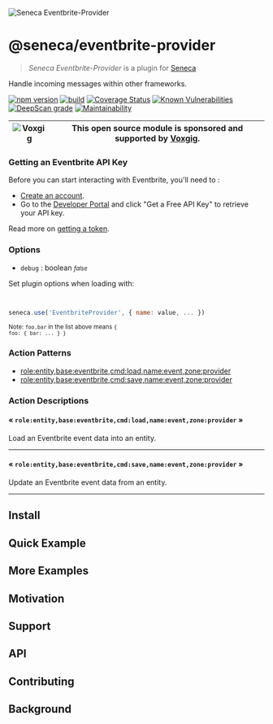 ![Seneca Eventbrite-Provider](http://senecajs.org/files/assets/seneca-logo.png)

# @seneca/eventbrite-provider

> _Seneca Eventbrite-Provider_ is a plugin for [Seneca](http://senecajs.org)

Handle incoming messages within other frameworks.

[![npm version](https://img.shields.io/npm/v/@seneca/eventbrite-provider.svg)](https://npmjs.com/package/@seneca/eventbrite-provider)
[![build](https://github.com/senecajs/seneca-eventbrite-provider/actions/workflows/build.yml/badge.svg)](https://github.com/senecajs/seneca-eventbrite-provider/actions/workflows/build.yml)
[![Coverage Status](https://coveralls.io/repos/github/senecajs/seneca-eventbrite-provider/badge.svg?branch=main)](https://coveralls.io/github/senecajs/seneca-eventbrite-provider?branch=main)
[![Known Vulnerabilities](https://snyk.io/test/github/senecajs/seneca-eventbrite-provider/badge.svg)](https://snyk.io/test/github/senecajs/seneca-eventbrite-provider)
[![DeepScan grade](https://deepscan.io/api/teams/5016/projects/19458/branches/505693/badge/grade.svg)](https://deepscan.io/dashboard#view=project&tid=5016&pid=19458&bid=505693)
[![Maintainability](https://api.codeclimate.com/v1/badges/562abed571a4f6412c3a/maintainability)](https://codeclimate.com/github/senecajs/seneca-eventbrite-provider/maintainability)

| ![Voxgig](https://www.voxgig.com/res/img/vgt01r.png) | This open source module is sponsored and supported by [Voxgig](https://www.voxgig.com). |
| ---------------------------------------------------- | --------------------------------------------------------------------------------------- |

### Getting an Eventbrite API Key

Before you can start interacting with Eventbrite, you'll need to :

- [Create an account](https://www.eventbrite.com/signin/).
- Go to the [Developer Portal](https://www.eventbrite.com/platform/) and click "Get a Free API Key" to retrieve your API key.

Read more on [getting a token](https://www.eventbrite.com/platform/api#/introduction/authentication).

<!--START:options-->

### Options

- `debug` : boolean <i><small>false</small></i>

Set plugin options when loading with:

```js


seneca.use('EventbriteProvider', { name: value, ... })


```

<small>Note: <code>foo.bar</code> in the list above means
<code>{ foo: { bar: ... } }</code></small>

<!--END:options-->

<!--START:action-list-->

### Action Patterns

- [role:entity,base:eventbrite,cmd:load,name:event,zone:provider](#-roleentitybaseeventbritecmdloadnameeventzoneprovider-)
- [role:entity,base:eventbrite,cmd:save,name:event,zone:provider](#-roleentitybaseeventbritecmdsavenameeventzoneprovider-)

<!--END:action-list-->

<!--START:action-desc-->

### Action Descriptions

#### &laquo; `role:entity,base:eventbrite,cmd:load,name:event,zone:provider` &raquo;

Load an Eventbrite event data into an entity.

---

#### &laquo; `role:entity,base:eventbrite,cmd:save,name:event,zone:provider` &raquo;

Update an Eventbrite event data from an entity.

---

<!--END:action-desc-->

## Install

## Quick Example

## More Examples

## Motivation

## Support

## API

## Contributing

## Background
